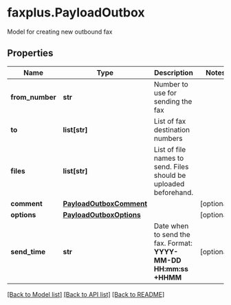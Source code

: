 # faxplus.PayloadOutbox
Model for creating new outbound fax

## Properties

Name | Type | Description | Notes
------------ | ------------- | ------------- | -------------
**from_number** | **str** | Number to use for sending the fax | 
**to** | **list[str]** | List of fax destination numbers | 
**files** | **list[str]** | List of file names to send. Files should be uploaded beforehand. | 
**comment** | [**PayloadOutboxComment**](PayloadOutboxComment.md) |  | [optional] 
**options** | [**PayloadOutboxOptions**](PayloadOutboxOptions.md) |  | [optional] 
**send_time** | **str** | Date when to send the fax. Format: **YYYY-MM-DD HH:mm:ss +HHMM** | [optional] 

[[Back to Model list]](../README.md#documentation-for-models) [[Back to API list]](../README.md#documentation-for-api-endpoints) [[Back to README]](../README.md)

